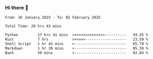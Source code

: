 ### Hi there 👋

<!--
**ututono/ututono** is a ✨ _special_ ✨ repository because its `README.md` (this file) appears on your GitHub profile.

Here are some ideas to get you started:

- 🔭 I’m currently working on ...
- 🌱 I’m currently learning ...
- 👯 I’m looking to collaborate on ...
- 🤔 I’m looking for help with ...
- 💬 Ask me about ...
- 📫 How to reach me: ...
- 😄 Pronouns: ...
- ⚡ Fun fact: ...
-->



<!--START_SECTION:waka-->

```txt
From: 26 January 2025 - To: 02 February 2025

Total Time: 29 hrs 43 mins

Python         17 hrs 41 mins  >>>>>>>>>>>>>>>----------   59.55 %
Rust           7 hrs           >>>>>>-------------------   23.59 %
Shell Script   1 hr 43 mins    >------------------------   05.79 %
Markdown       1 hr 39 mins    >------------------------   05.59 %
Bash           50 mins         >------------------------   02.84 %
```

<!--END_SECTION:waka-->
